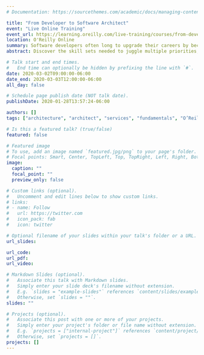```yaml
---
# Documentation: https://sourcethemes.com/academic/docs/managing-content/

title: "From Developer to Software Architect"
event: "Live Online Training"
event_url: https://learning.oreilly.com/live-training/courses/from-developer-to-software-architect/0636920373001/
location: O'Reilly Online
summary: Software developers often long to upgrade their careers by becoming software architects. But many don't realize that although the job title suggests a work day focused on technical decision making, the reality is quite different. Over two days, Nathaniel Schutta details the skills you need for success in the real world, where communication trumps coding, as he walks you through what it means to be a successful architect.
abstract: Discover the skill sets needed to juggle multiple priorities, meetings, and time demands. Learn why your best team leadership tool is not a hammer, but a shared cup of coffee. Hear the best ways to give and take criticism. Understand the necessity of writing effective email and formal architecture documents. Get tips for delivering confident career-building presentations to any audience. Review essential techniques for stakeholder management and relationship building. Explore the critical needs for architecture reviews and an effective process for conducting them. Through lecture and small group exercises, Nathaniel will help you understand what it means to be a successful architect. Working through various problems, attendees will have opportunities to think through architectural decisions and patterns, discuss the importance of non functional requirements and why architects cannot afford to practice resume driven design.

# Talk start and end times.
#   End time can optionally be hidden by prefixing the line with `#`.
date: 2020-03-02T09:00:00-06:00
date_end: 2020-03-03T12:00:00-06:00
all_day: false

# Schedule page publish date (NOT talk date).
publishDate: 2020-01-28T13:57:24-06:00

authors: []
tags: ["architecture", "architect", "services", "fundamentals", "O’Reilly", "online", "thinking"]

# Is this a featured talk? (true/false)
featured: false

# Featured image
# To use, add an image named `featured.jpg/png` to your page's folder.
# Focal points: Smart, Center, TopLeft, Top, TopRight, Left, Right, BottomLeft, Bottom, BottomRight.
image:
  caption: ""
  focal_point: ""
  preview_only: false

# Custom links (optional).
#   Uncomment and edit lines below to show custom links.
# links:
# - name: Follow
#   url: https://twitter.com
#   icon_pack: fab
#   icon: twitter

# Optional filename of your slides within your talk's folder or a URL.
url_slides:

url_code:
url_pdf:
url_video:

# Markdown Slides (optional).
#   Associate this talk with Markdown slides.
#   Simply enter your slide deck's filename without extension.
#   E.g. `slides = "example-slides"` references `content/slides/example-slides.md`.
#   Otherwise, set `slides = ""`.
slides: ""

# Projects (optional).
#   Associate this post with one or more of your projects.
#   Simply enter your project's folder or file name without extension.
#   E.g. `projects = ["internal-project"]` references `content/project/deep-learning/index.md`.
#   Otherwise, set `projects = []`.
projects: []
---
```

